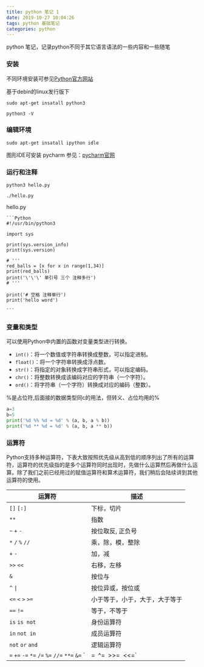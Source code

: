 ```yaml
---
title: python 笔记 1
date: 2019-10-27 10:04:26
tags: python 基础笔记
categories: python
---
```


python 笔记，记录python不同于其它语言语法的一些内容和一些随笔
<!--more-->
### 安装

不同环境安装可参见[Python官方网站](https://www.python.org)

基于debin的linux发行版下
```Shell
sudo apt-get insatall python3

python3 -V
```
### 编辑环境

```Shell
sudo apt-get insatall ipython idle

```

图形IDE可安装 pycharm 参见：[pycharm官网](https://www.jetbrains.com)

### 运行和注释

```Shell
python3 hello.py

./hello.py
```
hello.py

    ```Python
    #!/usr/bin/python3

    import sys

    print(sys.version_info)
    print(sys.version)

    # ''' 
    red_balls = [x for x in range(1,34)]
    print(red_balls)
    print('\'\'\' 单引号 三个 注释多行')
    # '''

    print('# 空格 注释单行')
    print('hello word')

    ```


 
### 变量和类型
    
可以使用Python中内置的函数对变量类型进行转换。

- `int()`：将一个数值或字符串转换成整数，可以指定进制。
- `float()`：将一个字符串转换成浮点数。
- `str()`：将指定的对象转换成字符串形式，可以指定编码。
- `chr()`：将整数转换成该编码对应的字符串（一个字符）。
- `ord()`：将字符串（一个字符）转换成对应的编码（整数）。

%是占位符,后面接的数据类型同c的用法，但转义、占位均用的%
    
```Python
a=3
b=5
print('%d %% %d = %d' % (a, b, a % b))
print('%d ** %d = %d' % (a, b, a ** b))
```

### 运算符

Python支持多种运算符，下表大致按照优先级从高到低的顺序列出了所有的运算符，运算符的优先级指的是多个运算符同时出现时，先做什么运算然后再做什么运算。除了我们之前已经用过的赋值运算符和算术运算符，我们稍后会陆续讲到其他运算符的使用。

| 运算符                                                       | 描述                           |
| --------------------------------------------------- | ------------------------------ |
| `[]` `[:]`                                                  | 下标，切片                     |
| `**`                                                         | 指数                           |
| `~` `+` `-`                                             | 按位取反, 正负号               |
| `*` `/` `%` `//`                                        | 乘，除，模，整除               |
| `+` `-`                                                      | 加，减                         |
| `>>` `<<`                                               | 右移，左移                     |
| `&`                                                          | 按位与                         |
| `^` `\|`                                                      | 按位异或，按位或               |
| `<=` `<` `>` `>=`                                 | 小于等于，小于，大于，大于等于 |
| `==` `!=`                                                    | 等于，不等于                   |
| `is`  `is not`                                               | 身份运算符                     |
| `in` `not in`                                                | 成员运算符                     |
| `not` `or` `and`                                             | 逻辑运算符                     |
| `=` `+=` `-=` `*=` `/=` `%=` `//=` `**=` `&=` `|=` `^=` `>>=` `<<=` | （复合）赋值运算符             |



